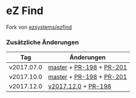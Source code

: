 # eZ Find

Fork von [ezsystems/ezfind](https://github.com/ezsystems/ezfind)

### Zusätzliche Änderungen

| Tag | Änderungen |
| ---  | ---  |
| v2017.07.0  | [master](https://github.com/ezsystems/ezfind/commit/20f281e789280551a08c2c63cf9ff2b62699cd73) + [PR-198](https://github.com/ezsystems/ezfind/pull/198) + [PR-201](https://github.com/ezsystems/ezfind/pull/201) |
| v2017.10.0  | [master](https://github.com/ezsystems/ezfind/commit/1d2076763e5ab58fe2ba5a38b0308505a0ff88fc) + [PR-198](https://github.com/ezsystems/ezfind/pull/198) + [PR-201](https://github.com/ezsystems/ezfind/pull/201) |
| v2017.12.0  | [v2017.12.0](https://github.com/ezsystems/ezfind/releases/tag/v2017.12.0) + [PR-198](https://github.com/ezsystems/ezfind/pull/198) |
